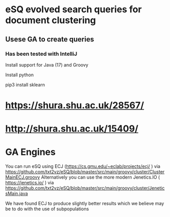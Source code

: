 # eSQ evolved search queries for document clustering
## Usese GA to create queries
### Has been tested with IntelliJ
Install support for Java (17) and Groovy

Install python

pip3 install sklearn
# https://shura.shu.ac.uk/28567/
# http://shura.shu.ac.uk/15409/

# GA Engines 
You can run eSQ using ECJ (https://cs.gmu.edu/~eclab/projects/ecj/ ) via https://github.com/txt2vz/eSQ/blob/master/src/main/groovy/cluster/ClusterMainECJ.groovy 
Alternatively you can use the more modern Jenetics.IO ( https://jenetics.io/ ) via  https://github.com/txt2vz/eSQ/blob/master/src/main/groovy/cluster/JeneticsMain.java

We have found ECJ to produce slightly better results which we believe may be to do with the use of subpopulations
